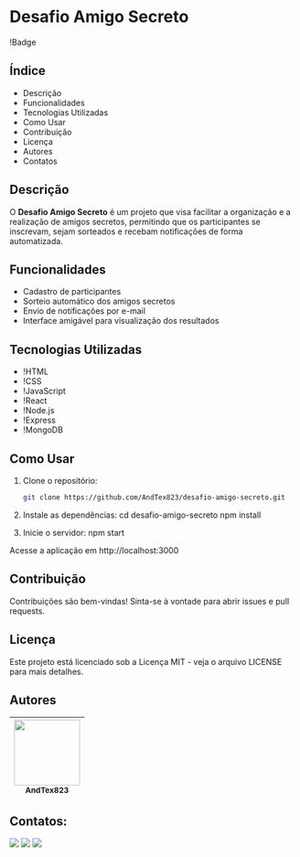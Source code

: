 # Desafio Amigo Secreto

!Badge

## Índice
- Descrição
- Funcionalidades
- Tecnologias Utilizadas
- Como Usar
- Contribuição
- Licença
- Autores
- Contatos

## Descrição
O **Desafio Amigo Secreto** é um projeto que visa facilitar a organização e a realização de amigos secretos, permitindo que os participantes se inscrevam, sejam sorteados e recebam notificações de forma automatizada.

## Funcionalidades
- Cadastro de participantes
- Sorteio automático dos amigos secretos
- Envio de notificações por e-mail
- Interface amigável para visualização dos resultados

## Tecnologias Utilizadas
- !HTML
- !CSS
- !JavaScript
- !React
- !Node.js
- !Express
- !MongoDB

## Como Usar
1. Clone o repositório:
   ```bash
   git clone https://github.com/AndTex823/desafio-amigo-secreto.git

2. Instale as dependências:
cd desafio-amigo-secreto
npm install

3. Inicie o servidor:
npm start

Acesse a aplicação em http://localhost:3000

## Contribuição
Contribuições são bem-vindas! Sinta-se à vontade para abrir issues e pull requests.

## Licença
Este projeto está licenciado sob a Licença MIT - veja o arquivo LICENSE para mais detalhes.

## Autores

| <img loading="lazy" src="https://github.com/AndTex823.png" width=115><br><sub>AndTex823</sub> |
| :---: |


## Contatos:

<div>
  <a href="mailto:andtex823@gmail.com"><img loading="lazy" src="https://img.shields.io/badge/Gmail-D14836?style=for-the-badge&logo=gmail&logoColor=white" target="_blank"></a>
  <a href="https://www.linkedin.com/in/andreluizteixeira/" target="_blank"><img loading="lazy" src="https://img.shields.io/badge/-LinkedIn-%230077B5?style=for-the-badge&logo=linkedin&logoColor=white" target="_blank"></a>
  <a href="https://github.com/AndTex823" target="_blank"><img loading="lazy" src="https://img.shields.io/badge/-GitHub-181717?style=for-the-badge&logo=github&logoColor=white" target="_blank"></a>
</div>

